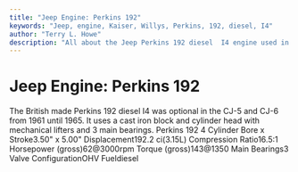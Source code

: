 ```yaml
---
title: "Jeep Engine: Perkins 192"
keywords: "Jeep, engine, Kaiser, Willys, Perkins, 192, diesel, I4"
author: "Terry L. Howe"
description: "All about the Jeep Perkins 192 diesel  I4 engine used in the CJ-5 and CJ-6."
---
```


# Jeep Engine: Perkins 192
The British made Perkins 192 diesel I4 was optional in the CJ-5 and
CJ-6 from 1961 until 1965.  It uses a cast iron block and cylinder head
with mechanical lifters and 3 main bearings.
Perkins 192 4 Cylinder
Bore x Stroke3.50" x 5.00"
Displacement192.2 ci(3.15L)
Compression Ratio16.5:1
Horsepower (gross)62@3000rpm
Torque (gross)143@1350
Main Bearings3
Valve ConfigurationOHV
Fueldiesel